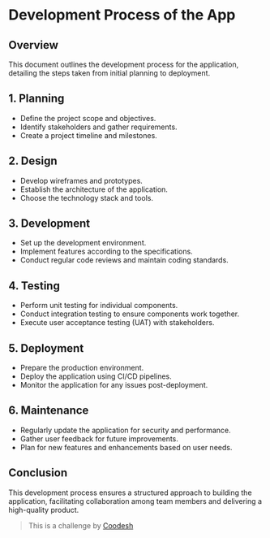 # Development Process of the App

## Overview
This document outlines the development process for the application, detailing the steps taken from initial planning to deployment.

## 1. Planning
- Define the project scope and objectives.
- Identify stakeholders and gather requirements.
- Create a project timeline and milestones.

## 2. Design
- Develop wireframes and prototypes.
- Establish the architecture of the application.
- Choose the technology stack and tools.

## 3. Development
- Set up the development environment.
- Implement features according to the specifications.
- Conduct regular code reviews and maintain coding standards.

## 4. Testing
- Perform unit testing for individual components.
- Conduct integration testing to ensure components work together.
- Execute user acceptance testing (UAT) with stakeholders.

## 5. Deployment
- Prepare the production environment.
- Deploy the application using CI/CD pipelines.
- Monitor the application for any issues post-deployment.

## 6. Maintenance
- Regularly update the application for security and performance.
- Gather user feedback for future improvements.
- Plan for new features and enhancements based on user needs.

## Conclusion
This development process ensures a structured approach to building the application, facilitating collaboration among team members and delivering a high-quality product.

>  This is a challenge by [Coodesh](https://coodesh.com/)